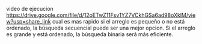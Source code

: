 video de ejecucion
https://drive.google.com/file/d/12oETwZ11Fsv1YZ7VCkhGSa6ad98oXklM/view?usp=share_link
cual es mas rapido
si el arreglo es pequeño o no está ordenado, la búsqueda secuencial puede ser una mejor opcion. Si el arreglo es grande y está ordenado, la búsqueda binaria será más eficiente.
